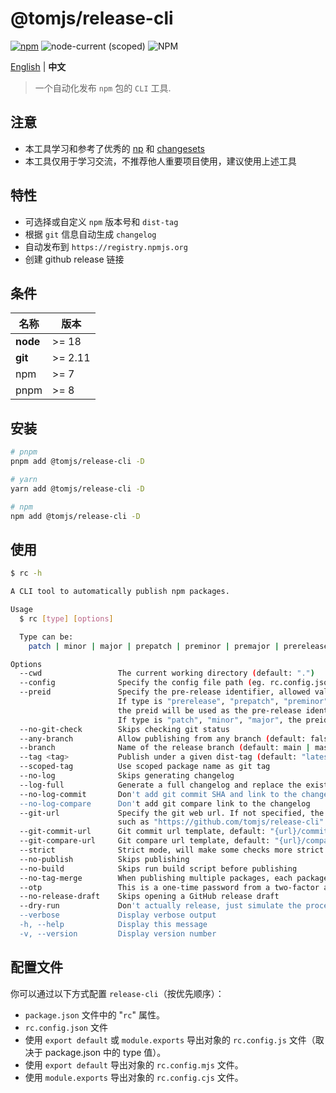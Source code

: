 # @tomjs/release-cli

[![npm](https://img.shields.io/npm/v/@tomjs/release-cli)](https://www.npmjs.com/package/@tomjs/release-cli) ![node-current (scoped)](https://img.shields.io/node/v/@tomjs/release-cli) ![NPM](https://img.shields.io/npm/l/@tomjs/release-cli)

[English](./README.md) | **中文**

> 一个自动化发布 `npm` 包的 `CLI` 工具.

## 注意

- 本工具学习和参考了优秀的 [np](https://github.com/sindresorhus/np) 和 [changesets](https://github.com/changesets/changesets)
- 本工具仅用于学习交流，不推荐他人重要项目使用，建议使用上述工具

## 特性

- 可选择或自定义 `npm` 版本号和 `dist-tag`
- 根据 `git` 信息自动生成 `changelog`
- 自动发布到 `https://registry.npmjs.org`
- 创建 github release 链接

## 条件

| 名称     | 版本    |
| -------- | ------- |
| **node** | >= 18   |
| **git**  | >= 2.11 |
| npm      | >= 7    |
| pnpm     | >= 8    |

## 安装

```bash
# pnpm
pnpm add @tomjs/release-cli -D

# yarn
yarn add @tomjs/release-cli -D

# npm
npm add @tomjs/release-cli -D
```

## 使用

```bash
$ rc -h

A CLI tool to automatically publish npm packages.

Usage
  $ rc [type] [options]

  Type can be:
    patch | minor | major | prepatch | preminor | premajor | prerelease

Options
  --cwd                 The current working directory (default: ".")
  --config              Specify the config file path (eg. rc.config.json)
  --preid               Specify the pre-release identifier, allowed values are "", "alpha", "beta", "rc".
                        If type is "prerelease", "prepatch", "preminor", "premajor",
                        the preid will be used as the pre-release identifier (default: "alpha").
                        If type is "patch", "minor", "major", the preid will be ignored.
  --no-git-check        Skips checking git status
  --any-branch          Allow publishing from any branch (default: false)
  --branch              Name of the release branch (default: main | master)
  --tag <tag>           Publish under a given dist-tag (default: "latest")
  --scoped-tag          Use scoped package name as git tag
  --no-log              Skips generating changelog
  --log-full            Generate a full changelog and replace the existing content, not recommended (default: false)
  --no-log-commit       Don't add git commit SHA and link to the changelog
  --no-log-compare      Don't add git compare link to the changelog
  --git-url             Specify the git web url. If not specified, the configuration of git or package.json will be read,
                        such as "https://github.com/tomjs/release-cli"
  --git-commit-url      Git commit url template, default: "{url}/commit/{sha}"
  --git-compare-url     Git compare url template, default: "{url}/compare/{diff}"
  --strict              Strict mode, will make some checks more strict (default: false)
  --no-publish          Skips publishing
  --no-build            Skips run build script before publishing
  --no-tag-merge        When publishing multiple packages, each package has its own independent tag and commit
  --otp                 This is a one-time password from a two-factor authenticator
  --no-release-draft    Skips opening a GitHub release draft
  --dry-run             Don't actually release, just simulate the process
  --verbose             Display verbose output
  -h, --help            Display this message
  -v, --version         Display version number
```

## 配置文件

你可以通过以下方式配置 `release-cli`（按优先顺序）：

- `package.json` 文件中的 "`rc`" 属性。
- `rc.config.json` 文件
- 使用 `export default` 或 `module.exports` 导出对象的 `rc.config.js` 文件（取决于 package.json 中的 type 值）。
- 使用 `export default` 导出对象的 `rc.config.mjs` 文件。
- 使用 `module.exports` 导出对象的 `rc.config.cjs` 文件。
